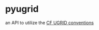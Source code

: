 pyugrid
=======
an API to utilize the [CF UGRID conventions](https://github.com/ugrid-conventions/ugrid-conventions)
